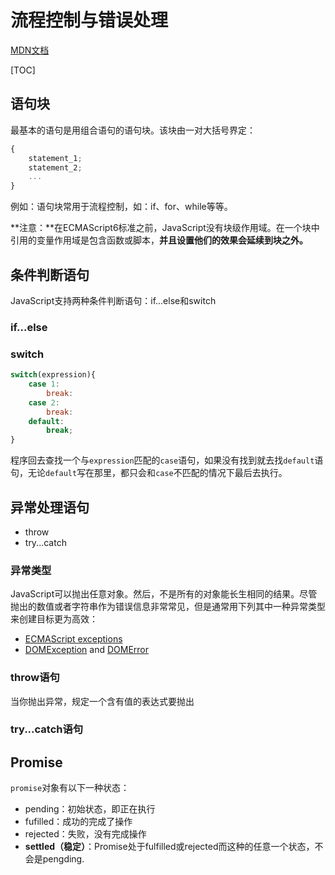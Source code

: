 # 流程控制与错误处理

[MDN文档](https://developer.mozilla.org/zh-CN/docs/Web/JavaScript/Guide/Control_flow_and_error_handling)

[TOC]

## 语句块

最基本的语句是用组合语句的语句块。该块由一对大括号界定：

```js
{
    statement_1;
    statement_2;
    ...
}
```

例如：语句块常用于流程控制，如：if、for、while等等。

**注意：**在ECMAScript6标准之前，JavaScript没有块级作用域。在一个块中引用的变量作用域是包含函数或脚本，**并且设置他们的效果会延续到块之外。**

## 条件判断语句

JavaScript支持两种条件判断语句：if...else和switch

### if...else

### switch

```js
switch(expression){
    case 1:
        break:
    case 2:
        break:
    default:
        break;
}
```

程序回去查找一个与`expression`匹配的`case`语句，如果没有找到就去找`default`语句，无论`default`写在那里，都只会和`case`不匹配的情况下最后去执行。

## 异常处理语句

- throw
- try...catch

### 异常类型

JavaScript可以抛出任意对象。然后，不是所有的对象能长生相同的结果。尽管抛出的数值或者字符串作为错误信息非常常见，但是通常用下列其中一种异常类型来创建目标更为高效：

- [ECMAScript exceptions](https://developer.mozilla.org/en-US/docs/Web/JavaScript/Reference/Global_Objects/Error#Error_types)
- [DOMException](https://developer.mozilla.org/zh-CN/docs/Web/API/DOMException) and [DOMError](https://developer.mozilla.org/zh-CN/docs/Web/API/DOMError)

### throw语句

当你抛出异常，规定一个含有值的表达式要抛出

### try...catch语句

## Promise

`promise`对象有以下一种状态：

- pending：初始状态，即正在执行
- fufilled：成功的完成了操作
- rejected：失败，没有完成操作
- **settled（稳定）**：Promise处于fulfilled或rejected而这种的任意一个状态，不会是pengding.